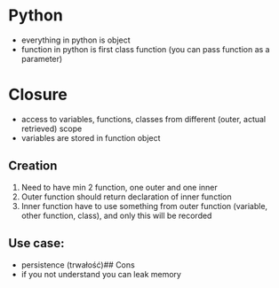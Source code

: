 # Python
- everything in python is object
- function in python is first class function (you can pass function as a parameter)
# Closure
- access to variables, functions, classes from different (outer, actual retrieved) scope
- variables are stored in function object
## Creation
1. Need to have min 2 function, one outer and one inner
2. Outer function should return declaration of inner function
3. Inner function have to use something from outer function (variable, other function, class), and only this will be
   recorded
## Use case:
- persistence (trwałość)## Cons
- if you not understand you can leak memory